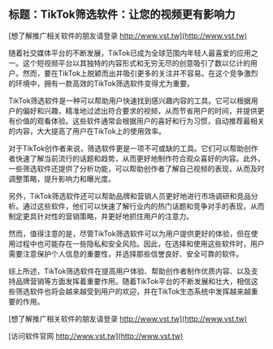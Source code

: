 ## **标题：TikTok筛选软件：让您的视频更有影响力**

[想了解推广相关软件的朋友请登录 http://www.vst.tw](http://www.vst.tw)

随着社交媒体平台的不断发展，TikTok已成为全球范围内年轻人最喜爱的应用之一。这个短视频平台以其独特的内容形式和无穷无尽的创意吸引了数以亿计的用户。然而，要在TikTok上脱颖而出并吸引更多的关注并不容易。在这个竞争激烈的环境中，拥有一款高效的TikTok筛选软件变得尤为重要。

TikTok筛选软件是一种可以帮助用户快速找到感兴趣内容的工具。它可以根据用户的偏好和兴趣，精准地过滤出符合要求的视频，从而节省用户的时间，并提供更有价值的观看体验。这些软件通常会根据用户的喜好和行为习惯，自动推荐最相关的内容，大大提高了用户在TikTok上的使用效率。

对于TikTok创作者来说，筛选软件更是一项不可或缺的工具。它们可以帮助创作者快速了解当前流行的话题和趋势，从而更好地制作符合观众喜好的内容。此外，一些筛选软件还提供了分析功能，可以帮助创作者了解自己视频的表现，从而及时调整策略，提升影响力和曝光度。

另外，TikTok筛选软件还可以帮助品牌和营销人员更好地进行市场调研和竞品分析。通过这些软件，他们可以快速了解行业内的热门话题和竞争对手的表现，从而制定更具针对性的营销策略，并更好地抓住用户的注意力。

然而，值得注意的是，尽管TikTok筛选软件可以为用户提供更好的体验，但在使用过程中也可能存在一些隐私和安全风险。因此，在选择和使用这些软件时，用户需要注意保护个人信息的重要性，并选择那些信誉良好、安全可靠的软件。

综上所述，TikTok筛选软件在提高用户体验、帮助创作者制作优质内容、以及支持品牌营销等方面发挥着重要作用。随着TikTok平台的不断发展和壮大，相信这些筛选软件也将会越来越受到用户的欢迎，并在TikTok生态系统中发挥越来越重要的作用。

[想了解推广相关软件的朋友请登录 http://www.vst.tw](http://www.vst.tw)


[访问软件官网 http://www.vst.tw](http://www.vst.tw)
